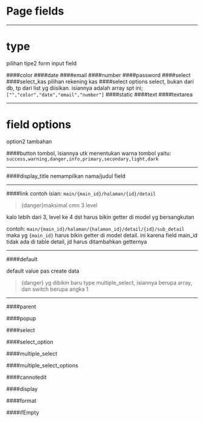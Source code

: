 # Page fields

---

# type
pilihan tipe2 form input field

####color
####date
####email
####number
####password
####select
####select_kas
pilihan rekening kas
####select options
select, bukan dari db, tp dari list yg diisikan. isiannya adalah array spt ini;
`["","color","date","email","number"]`
####static
####text
####textarea

---


# field options
option2 tambahan

####button
tombol, isiannya utk menentukan warna tombol yaitu:
 `success,warning,danger,info,primary,secondary,light,dark`


---



####display_title
nemampilkan nama/judul field


---

####link
contoh isian: `main/{main_id}/halaman/{id}/detail`

> {danger}maksimal cmn 3 level

 kalo lebih dari 3, level ke 4 dst harus bikin getter di model yg bersangkutan

contoh: `main/{main_id}/halaman/{halaman_id}/detail/{id}/sub_detail` maka yg `{main_id}` harus bikin getter di model detail. ini karena field main_id tidak ada di table detail, jd harus ditambahkan getternya


---

####default

default value pas create data
> {danger} yg dibikin baru type multiple_select, isiannya berupa array, dan switch berupa angka 1


---

####parent

####popup

####select

####select_option


####multiple_select

####multiple_select_options

####cannotedit

####display

####format

####ifEmpty
